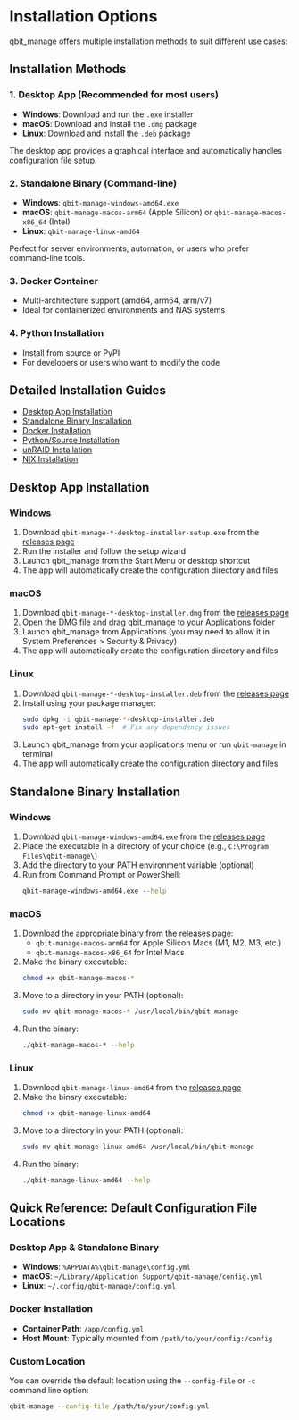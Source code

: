 # Installation Options

qbit_manage offers multiple installation methods to suit different use cases:

## Installation Methods

### 1. Desktop App (Recommended for most users)
- **Windows**: Download and run the `.exe` installer
- **macOS**: Download and install the `.dmg` package
- **Linux**: Download and install the `.deb` package

The desktop app provides a graphical interface and automatically handles configuration file setup.

### 2. Standalone Binary (Command-line)
- **Windows**: `qbit-manage-windows-amd64.exe`
- **macOS**: `qbit-manage-macos-arm64` (Apple Silicon) or `qbit-manage-macos-x86_64` (Intel)
- **Linux**: `qbit-manage-linux-amd64`

Perfect for server environments, automation, or users who prefer command-line tools.

### 3. Docker Container
- Multi-architecture support (amd64, arm64, arm/v7)
- Ideal for containerized environments and NAS systems

### 4. Python Installation
- Install from source or PyPI
- For developers or users who want to modify the code

## Detailed Installation Guides

- [Desktop App Installation](#desktop-app-installation)
- [Standalone Binary Installation](#standalone-binary-installation)
- [Docker Installation](Docker-Installation)
- [Python/Source Installation](Local-Installations)
- [unRAID Installation](Unraid-Installation)
- [NIX Installation](Nix-Installation)

## Desktop App Installation

### Windows
1. Download `qbit-manage-*-desktop-installer-setup.exe` from the [releases page](https://github.com/StuffAnThings/qbit_manage/releases)
2. Run the installer and follow the setup wizard
3. Launch qbit_manage from the Start Menu or desktop shortcut
4. The app will automatically create the configuration directory and files

### macOS
1. Download `qbit-manage-*-desktop-installer.dmg` from the [releases page](https://github.com/StuffAnThings/qbit_manage/releases)
2. Open the DMG file and drag qbit_manage to your Applications folder
3. Launch qbit_manage from Applications (you may need to allow it in System Preferences > Security & Privacy)
4. The app will automatically create the configuration directory and files

### Linux
1. Download `qbit-manage-*-desktop-installer.deb` from the [releases page](https://github.com/StuffAnThings/qbit_manage/releases)
2. Install using your package manager:
   ```bash
   sudo dpkg -i qbit-manage-*-desktop-installer.deb
   sudo apt-get install -f  # Fix any dependency issues
   ```
3. Launch qbit_manage from your applications menu or run `qbit-manage` in terminal
4. The app will automatically create the configuration directory and files

## Standalone Binary Installation

### Windows
1. Download `qbit-manage-windows-amd64.exe` from the [releases page](https://github.com/StuffAnThings/qbit_manage/releases)
2. Place the executable in a directory of your choice (e.g., `C:\Program Files\qbit-manage\`)
3. Add the directory to your PATH environment variable (optional)
4. Run from Command Prompt or PowerShell:
   ```cmd
   qbit-manage-windows-amd64.exe --help
   ```

### macOS
1. Download the appropriate binary from the [releases page](https://github.com/StuffAnThings/qbit_manage/releases):
   - `qbit-manage-macos-arm64` for Apple Silicon Macs (M1, M2, M3, etc.)
   - `qbit-manage-macos-x86_64` for Intel Macs
2. Make the binary executable:
   ```bash
   chmod +x qbit-manage-macos-*
   ```
3. Move to a directory in your PATH (optional):
   ```bash
   sudo mv qbit-manage-macos-* /usr/local/bin/qbit-manage
   ```
4. Run the binary:
   ```bash
   ./qbit-manage-macos-* --help
   ```

### Linux
1. Download `qbit-manage-linux-amd64` from the [releases page](https://github.com/StuffAnThings/qbit_manage/releases)
2. Make the binary executable:
   ```bash
   chmod +x qbit-manage-linux-amd64
   ```
3. Move to a directory in your PATH (optional):
   ```bash
   sudo mv qbit-manage-linux-amd64 /usr/local/bin/qbit-manage
   ```
4. Run the binary:
   ```bash
   ./qbit-manage-linux-amd64 --help
   ```

## Quick Reference: Default Configuration File Locations

### Desktop App & Standalone Binary
- **Windows**: `%APPDATA%\qbit-manage\config.yml`
- **macOS**: `~/Library/Application Support/qbit-manage/config.yml`
- **Linux**: `~/.config/qbit-manage/config.yml`

### Docker Installation
- **Container Path**: `/app/config.yml`
- **Host Mount**: Typically mounted from `/path/to/your/config:/config`

### Custom Location
You can override the default location using the `--config-file` or `-c` command line option:
```bash
qbit-manage --config-file /path/to/your/config.yml
```
